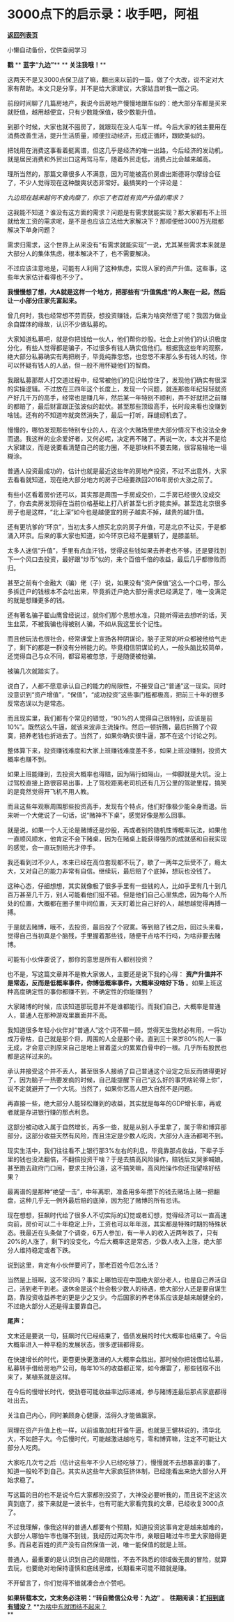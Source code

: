 # 3000点下的启示录：收手吧，阿祖

[**返回列表页**](/gzh/九边)

小懒自动备份，仅供查阅学习

****戳**** ** **蓝字“九边”**** ** **关注我哦！****

这两天不是又3000点保卫战了嘛，翻出来以前的一篇，做了个大改，说不定对大家有帮助。本文只是分享，并不是给大家建议，大家姑且听我一面之词。

前段时间聊了几篇房地产，我说今后房地产慢慢地跟车似的：绝大部分车都是买来就贬值，越用越便宜，只有少数能保值，极少数能升值。

到那个时候，大家也就不囤房了，就跟现在没人屯车一样。今后大家的钱主要用在消费改善生活，提升生活质量，顺便拉动经济，形成正循环，跟欧美似的。

把钱用在消费这事看着挺离谱，但这几乎是经济的唯一出路，今后经济的发动机，就是居民消费和外贸出口这两驾马车，随着外贸走低，消费占比会越来越高。

理所当然的，那篇文章很多人不满意，因为可能被高价房虐出斯德哥尔摩综合征了，不少人觉得现在这种酸爽状态非常好。最搞笑的一个评论是：

 _九边现在越来越何不食肉糜了，你忘了老百姓有资产升值的需求？_

这我能不知道？谁没有这方面的需求？问题是有需求就能实现？那大家都有不上班就给发工资的需求呢，是不是也应该立法给大家解决下？那顺便给3000万光棍都解决下单身问题？

需求归需求，这个世界上从来没有“有需求就能实现”一说，尤其某些需求本来就是大部分人的集体焦虑，根本解决不了，也不需要解决。

不过应该注意地是，可能有人利用了这种焦虑，实现人家的资产升值。这些事，这些年大家估计看得也不少了。

 **我慢慢想了想，大A就是这样一个地方，把那些有“升值焦虑”的人聚在一起，然后让一小部分庄家先富起来。**

曾几何时，我也经常想不劳而获，想投资赚钱，后来为啥突然悟了呢？我因为做业余自媒体的缘故，认识不少做私募的。  

大家知道私募吧，就是你把钱给一伙人，他们帮你炒股。社会上对他们的认识极度分化，有些人觉得都是骗子，不过很多有钱人确实信他们。根据我这些年的观察，绝大部分私募确实有两把刷子，毕竟纯靠忽悠，也忽悠不来那么多有钱人的钱，你可以怀疑有钱人的人品，但一般不用怀疑他们的智商。

我跟私募那帮人打交道过程中，经常被他们的见识给惊住了，发现他们确实有很深的实操逻辑。不过放在三四年这个长度上，发现一个问题，就连那些年纪轻轻就资产好几千万的高手，经常也是赚几年，然后某一年特别不顺利，弄不好就把之前赚的都赔了，最后财富跟正弦波似的起伏。甚至那些顶级高手，长时段来看也没赚到啥钱。还有的不知道咋就突然消失了，最后一打听，踩缝纫机去了。

慢慢的，哪怕发现那些特别专业的人，在这个大赌场里绝大部分情况下也没法全身而退。我这样的业余爱好者，又何必呢，决定再不赌了。再说一次，本文并不是给大家建议，而是说要看清楚自己的能力圈，不是那块料不要去赌，很容易输地一塌糊涂。  

普通人投资最成功的，估计也就是最近这些年的房地产投资，不过不出意外，大家去看看就知道，现在绝大部分地方的房子已经要跌回2016年房价大涨之前了。

有些小区看着房价还可以，其实那是周围一手房成交价，二手房已经很久没成交了，你去卖房发现得在当前价格基础上打八折甚至七折才能卖掉。甚至连北京很多房子也是这样，“北上深”如今也是越便宜的房子越卖不掉，越贵的越升值。

还有更坑爹的“环京”，当初太多人想买北京的房子升值，可是北京不让买，于是都涌入环京。后来的事大家也知道，如今环京已经不是腰斩了，是膝盖斩。

太多人迷信“升值”，手里有点血汗钱，觉得这些钱如果去养老也不够，还是要找到下一个风口去投资，最好跟“炒币”似的，来个百倍千倍的收益，最后几乎都惨败而归。

甚至之前有个金融大（骗）佬（子）说，如果没有“资产保值”这么一个口号，那么多拆迁户的钱根本不会吐出来，毕竟拆迁户绝大部分需求已经满足了，唯一没满足的就是想赚更多的钱。

还有著名骗子翟山鹰曾经说过，就你们那个思想水准，只能听得进去想听的话，天生韭菜，不被我骗也得被别人骗，不如从我这里长个记性。

而且他玩法也很社会，经常课堂上宣扬各种阴谋论，脑子正常的听众都被他给气走了，剩下的都是一群没有分辨能力的。毕竟相信阴谋论的人，一般头脑比较简单，还觉得自己与众不同，都容易被忽悠，于是随便被他骗。

被骗几次就踏实了。

说白了，人都不愿意承认自己的能力的局限性，不接受自己“普通”这一现实。同时没意识到“资产增值”，“保值”，“成功投资”这些事门槛都极高，把前三十年的很多反常态误以为是常态。

而且现实里，我们都有个常见的错觉，“90%的人觉得自己很特别，应该是前10%”。既然这么牛逼，就该来波非主流操作。然后一顿折腾，最后折腾了个寂寞，把养老钱也折进去了。当然了，如果你确实很牛逼，那不在这个讨论之列。

整体算下来，投资赚钱难度和大家上班赚钱难度差不多，如果上班没赚到，投资大概率也赚不到。

如果上班能赚到，去投资大概率也得赔，因为隔行如隔山，一伸脚就是大坑。没上过驾校直接上路很容易出事，上了驾校距离老司机还有几万公里的驾驶里程，搞笑的是竟然觉得开飞机不用人教。

而且这些年观察周围那些投资高手，发现有个特点，他们好像极少能全身而退。后来听一个大佬说了一句话，说“赌神不下桌”，感觉好像是那么回事。

就是说，如果一个人无论是赌博还是炒股，再或者别的随机性博概率玩法，如果他一直顺风顺水，他肯定不会下赌桌，因为在赌桌上能获得强烈的成就感和自我实现的感觉，会一直玩到赔光才停手。

我还看到过不少人，本来已经在高位套现都不玩了，歇了一两年之后受不了，瘾太大，又对自己的能力非常有自信。继续玩，最后赔了个底掉，想玩也没钱了。

这种心态，仔细想想，其实就像极了很多手里有一些钱的人，比如手里有几十到几百万甚至几千万，别人可能看他们挺不错。但是他们自己心里焦虑，因为每个人所处的位置，大概都在圈子里中间位置，天天盯着比自己好的人，越想越觉得再搏一搏。

于是就去赌博，哦不，去投资，最后投了个寂寞。等到赔了钱之后，回过头来看，觉得自己当初真是个脑残，手里握着那些钱，随便干点啥不行吗，为啥非要去赌博。

可能有小伙伴要说了，那你的意思是所有人都别投资？

也不是，写这篇文章并不是教大家做人，主要还是说下我的心得： **资产升值并不是常态，反而是低概率事件，你博低概率事件，大概率没啥好下场**
。如果上班这种高度确定性的事你都赚不到，不确定性的你能赚到？

大家赌博的时候，应该知道那玩意并不是谁都能行。而我们自己，大概率是普通人，普通人在那种游戏里赢面并不高。

我知道很多年轻小伙伴对“普通人”这个词不屑一顾，觉得天生我材必有用，一将功成万骨枯，自己就是那个将，周围的人全是那个骨。直到三十来岁80%的人一事无成，才会意识到原来自己是地上冒着蓝火的累累白骨中的一根。几乎所有股民也都是这样过来的。

承认并接受这个并不丢人，甚至很多人接纳了自己普通这个设定之后反而做得更好了，因为脑子一热要发疯的时候，自己能提醒下自己“这么好的事凭啥轮得上你”，说不定就避开了一个大坑。当然了，如果你艺高人胆大自然不是问题。

再直接一些，绝大部分人能轻松赚到的收益，其实就是每年的GDP增长率，再或者就是存进银行赚的那点利息。

这部分被动收入属于自然增长，再多一些，就是从别人手里拿了，属于零和博弈那部分，这部分收益天然有风险，而且注定是少数人吃肉，大部分人连汤都喝不到。

现实生活中，我们往往看不上银行那3%左右的利息，毕竟靠那点收益，下辈子手里的钱也没法翻倍，不翻倍投资干啥？于是去搞高风险操作，赔钱后又哭爹喊娘。甚至跑去政府门口闹，要求主持公道，这不搞笑嘛，高风险操作你还指望啥好结果？

最离谱的是那种“绝望一击”，中年离职，准备用多年攒下的钱去赌场上赌一把翻盘，这种几乎无一例外最后赔的底掉，因为犯了赌博的所有忌讳。  

现在想想，狂飙时代给了很多人不切实际的幻觉或者幻想，觉得经济可以一直高速向前，房价可以二十年稳定上升，工资也可以年年涨，其实都是特殊时期的特殊状态。我最近在头条做了个调查，6万人参加，有一半人的收入近两年跌了，只有20%的人涨了，剩下的没变化，今后大概率这是常态，少数人收入上涨，绝大部分人维持稳定或者下跌。

说到这里，肯定有小伙伴要问了，那老百姓今后怎么活？

当然是上班啊，这不常识吗？事实上哪怕现在中国绝大部分老人，也是自己养活自己，活到老干到老。退休金是这个社会极少数人的待遇，绝大部分人还是要自谋生路，靠投资收益养老的更是少之又少。今后国家的养老体系应该是越来越健全的，不过绝大部分人还是得主要靠自己。

 **尾声：**

文末还是要说一句，狂飙时代已经结束了，借债发展的时代大概率也结束了。今后大概率进入一种平稳的发展状态，很多逻辑都得变。

在快速增长的时代，更卷更快更激进的人大概率会胜出。那时候你把钱借给私募，私募转手借给房地产公司，每年10%的收益都正常，如今爆雷了，那些钱取不出来了，某植系就是这样。

在今后的慢增长时代，使劲卷可能收益率边际递减，参与赌博连最后那点家底都得吐出去。

关注自己内心，同时兼顾身心健康，活得久才能做赢家。

同理在资产升值上也一样，以前谁敢加杠杆谁牛逼，也就是王健林说的，清华北大，不如胆子大。今后慢时代，可能越激进越吃亏，零和博弈嘛，注定不可能让大部分人吃肉。

大家吃几次亏之后（估计这些年不少人已经吃够了），慢慢就不去想暴富的事了，知道一般轮不到自己。其实从这些年大家疯狂挤体制，已经能看出来绝大部分人开始求稳了。

写这篇的目的也不是说今后大家都别投资了，大神没必要听我的，而且说不定这次真到底了，接下来就是一波长牛，也有可能大家看完我的文章，已经收复3000点了。

不过我理解，像我这样的普通人都要有个预期，知道投资这事肯定是越来越难的，大部分人哪怕牛市也赚不到钱，我经历过两次牛市，亲眼目睹过牛市里大家赔得更多。而且老百姓的资产没有自然保值一说，唯一能保值的就是上班。

普通人，最重要的是认识到自己的局限性，不去不熟悉的领域做无畏的冒险，就算去玩，也要绝对地保持谨慎和底线思维，长期看来可能不赔就是赚。

不开留言了，你们觉得不错就凑合点个赞吧。

 **如果转载本文，文末务必注明：“转自微信公众号：九边”** 。
**往期阅读：[扩招到底有错没？](http://mp.weixin.qq.com/s?__biz=MzUzMjY0NDY4Ng==&mid=2247500301&idx=1&sn=436ebf79d4ab56a5a7a807afefd95caf&chksm=fab2942ccdc51d3ac886d9fe7b7f962e28b8de108ef5504296b65a31b28a8d46fe809b1887a4&scene=21#wechat_redirect)**
**[为啥中东就团结不起来？](http://mp.weixin.qq.com/s?__biz=MzUzMjY0NDY4Ng==&mid=2247500293&idx=1&sn=7dbbbea75d0e42f3fbed4b449f706134&chksm=fab29424cdc51d32f291e534f2b95c9cc867eac4ffd0bcc10a9b9b6a2c48e3fab8e0133bc4ce&scene=21#wechat_redirect)  
**

